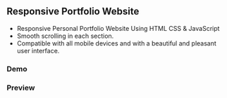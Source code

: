 ## Responsive Portfolio Website

- Responsive Personal Portfolio Website Using HTML CSS & JavaScript
- Smooth scrolling in each section.
- Compatible with all mobile devices and with a beautiful and pleasant user interface.


### Demo
<!-- https://alleny244.github.io/Portfolio-Website/ -->

### Preview
<!-- ![Screenshot from 2023-07-12 18-50-44](https://github.com/Alleny244/Portfolio-Website/assets/56961826/da907170-70dd-4b00-ae4b-93b6004fa68b) -->
